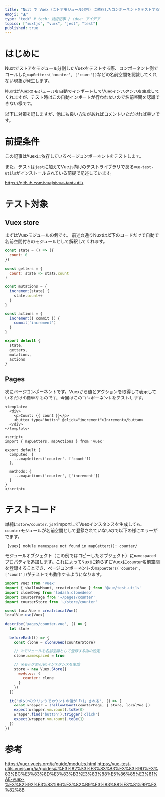 ```yaml
---
title: "Nuxt で Vuex (ストアモジュール分割) に依存したコンポーネントをテストする"
emoji: "⛰"
type: "tech" # tech: 技術記事 / idea: アイデア
topics: ["nuxtjs", "vuex", "jest", "test"]
published: true
---
```

# はじめに
Nuxtでストアをモジュール分割したVuexをテストする際、コンポーネント側でコールした`mapGetters('counter', ['count'])`などの名前空間を認識してくれない現象が発生します。

NuxtはVuexのモジュールを自動でインポートしてVuexインスタンスを生成してくれますが、テスト時はこの自動インポートが行われないので名前空間を認識できない様です。

以下に対策を記しますが、他にも良い方法があればコメントいただければ幸いです。

# 前提条件
この記事はVuexに依存しているページコンポーネントをテストします。

また、テストは`jest`に加えてVue.js向けのテストライブラリである`vue-test-utils`がインストールされている前提で記述しています。

https://github.com/vuejs/vue-test-utils

# テスト対象
## Vuex store
まずはVuexモジュールの例です。
前述の通りNuxtは以下のコードだけで自動で名前空間付きのモジュールとして解釈してくれます。
```js:store/counter.js
const state = () => ({
  count: 0
})

const getters = {
  count: state => state.count
}

const mutations = {
  increment(state) {
    state.count++
  }
}

const actions = {
  increment({ commit }) {
    commit('increment')
  }
}

export default {
  state,
  getters,
  mutations,
  actions
}
```

## Pages
次にページコンポーネントです。Vuexから値とアクションを取得して表示しているだけの簡単なものです。今回はこのコンポーネントをテストします。
```vue:pages/counter.vue
<template>
  <div>
    <p>Count: {{ count }}</p>
    <button type="button" @click="increment">Increment</button>
  </div>
</template>

<script>
import { mapGetters, mapActions } from 'vuex'

export default {
  computed: {
    ...mapGetters('counter', ['count'])
  },

  methods: {
    ...mapActions('counter', ['increment'])
  }
}
</script>
```

# テストコード
単純に`store/counter.js`をimportしてVuexインスタンスを生成しても、`counter`モジュールが名前空間として登録されていないので以下の様にエラーがでます。
```
 [vuex] module namespace not found in mapGetters(): counter/
 ```

モジュールオブジェクト（この例ではコピーしたオブジェクト）に`namespaced`プロパティを追加します。これによってNuxtに頼らずにVuexに`counter`名前空間を登録することでき、ページコンポーネントの`mapGetters('counter', ['count'])`がテストでも動作するようになります。
```js:test/pages/counter.test.js
import Vuex from 'vuex'
import { shallowMount, createLocalVue } from '@vue/test-utils'
import cloneDeep from 'lodash.clonedeep'
import counterPage from '~/pages/counter'
import counterStore from '~/store/counter'

const localVue = createLocalVue()
localVue.use(Vuex)

describe('pages/counter.vue', () => {
  let store

  beforeEach(() => {
    const clone = cloneDeep(counterStore)

    // ※モジュールを名前空間として登録する為の設定
    clone.namespaced = true

    // ※モックのVuexインスタンスを生成
    store = new Vuex.Store({
      modules: {
        counter: clone
      }
    })
  })

  it('ボタンのクリックでカウントの値が「+1」される', () => {
    const wrapper = shallowMount(counterPage, { store, localVue })
    expect(wrapper.vm.count).toBe(0)
    wrapper.find('button').trigger('click')
    expect(wrapper.vm.count).toBe(1)
  })
})
```

# 参考
https://vuex.vuejs.org/ja/guide/modules.html
https://vue-test-utils.vuejs.org/ja/guides/#%E3%82%B3%E3%83%B3%E3%83%9D%E3%83%BC%E3%83%8D%E3%83%B3%E3%83%88%E5%86%85%E3%81%AE-vuex-%E3%82%92%E3%83%86%E3%82%B9%E3%83%88%E3%81%99%E3%82%8B
